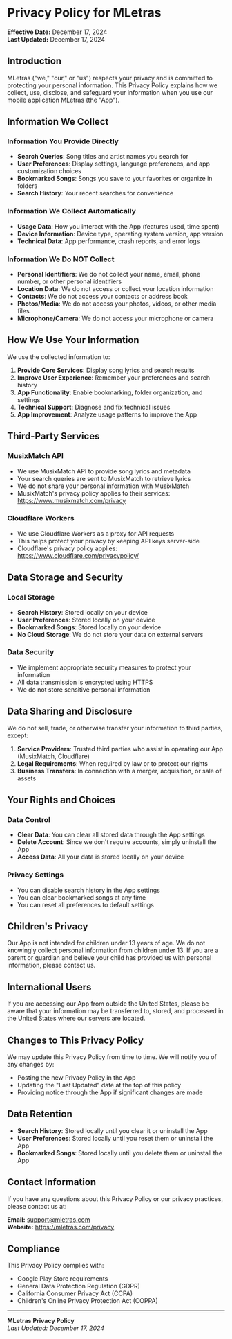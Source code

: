 # Privacy Policy for MLetras

**Effective Date:** December 17, 2024  
**Last Updated:** December 17, 2024

## Introduction

MLetras ("we," "our," or "us") respects your privacy and is committed to protecting your personal information. This Privacy Policy explains how we collect, use, disclose, and safeguard your information when you use our mobile application MLetras (the "App").

## Information We Collect

### Information You Provide Directly
- **Search Queries**: Song titles and artist names you search for
- **User Preferences**: Display settings, language preferences, and app customization choices
- **Bookmarked Songs**: Songs you save to your favorites or organize in folders
- **Search History**: Your recent searches for convenience

### Information We Collect Automatically
- **Usage Data**: How you interact with the App (features used, time spent)
- **Device Information**: Device type, operating system version, app version
- **Technical Data**: App performance, crash reports, and error logs

### Information We Do NOT Collect
- **Personal Identifiers**: We do not collect your name, email, phone number, or other personal identifiers
- **Location Data**: We do not access or collect your location information
- **Contacts**: We do not access your contacts or address book
- **Photos/Media**: We do not access your photos, videos, or other media files
- **Microphone/Camera**: We do not access your microphone or camera

## How We Use Your Information

We use the collected information to:

1. **Provide Core Services**: Display song lyrics and search results
2. **Improve User Experience**: Remember your preferences and search history
3. **App Functionality**: Enable bookmarking, folder organization, and settings
4. **Technical Support**: Diagnose and fix technical issues
5. **App Improvement**: Analyze usage patterns to improve the App

## Third-Party Services

### MusixMatch API
- We use MusixMatch API to provide song lyrics and metadata
- Your search queries are sent to MusixMatch to retrieve lyrics
- We do not share your personal information with MusixMatch
- MusixMatch's privacy policy applies to their services: https://www.musixmatch.com/privacy

### Cloudflare Workers
- We use Cloudflare Workers as a proxy for API requests
- This helps protect your privacy by keeping API keys server-side
- Cloudflare's privacy policy applies: https://www.cloudflare.com/privacypolicy/

## Data Storage and Security

### Local Storage
- **Search History**: Stored locally on your device
- **User Preferences**: Stored locally on your device
- **Bookmarked Songs**: Stored locally on your device
- **No Cloud Storage**: We do not store your data on external servers

### Data Security
- We implement appropriate security measures to protect your information
- All data transmission is encrypted using HTTPS
- We do not store sensitive personal information

## Data Sharing and Disclosure

We do not sell, trade, or otherwise transfer your information to third parties, except:

1. **Service Providers**: Trusted third parties who assist in operating our App (MusixMatch, Cloudflare)
2. **Legal Requirements**: When required by law or to protect our rights
3. **Business Transfers**: In connection with a merger, acquisition, or sale of assets

## Your Rights and Choices

### Data Control
- **Clear Data**: You can clear all stored data through the App settings
- **Delete Account**: Since we don't require accounts, simply uninstall the App
- **Access Data**: All your data is stored locally on your device

### Privacy Settings
- You can disable search history in the App settings
- You can clear bookmarked songs at any time
- You can reset all preferences to default settings

## Children's Privacy

Our App is not intended for children under 13 years of age. We do not knowingly collect personal information from children under 13. If you are a parent or guardian and believe your child has provided us with personal information, please contact us.

## International Users

If you are accessing our App from outside the United States, please be aware that your information may be transferred to, stored, and processed in the United States where our servers are located.

## Changes to This Privacy Policy

We may update this Privacy Policy from time to time. We will notify you of any changes by:
- Posting the new Privacy Policy in the App
- Updating the "Last Updated" date at the top of this policy
- Providing notice through the App if significant changes are made

## Data Retention

- **Search History**: Stored locally until you clear it or uninstall the App
- **User Preferences**: Stored locally until you reset them or uninstall the App
- **Bookmarked Songs**: Stored locally until you delete them or uninstall the App

## Contact Information

If you have any questions about this Privacy Policy or our privacy practices, please contact us at:

**Email:** support@mletras.com  
**Website:** https://mletras.com/privacy

## Compliance

This Privacy Policy complies with:
- Google Play Store requirements
- General Data Protection Regulation (GDPR)
- California Consumer Privacy Act (CCPA)
- Children's Online Privacy Protection Act (COPPA)

---

**MLetras Privacy Policy**  
*Last Updated: December 17, 2024*
